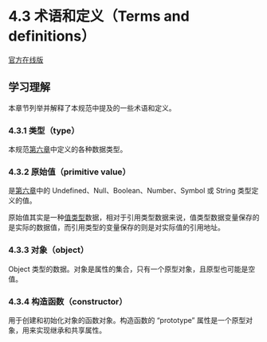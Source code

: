 # 4.3 术语和定义（Terms and definitions）

[官方在线版](https://262.ecma-international.org/6.0/#sec-terms-and-definitions)

## 学习理解

本章节列举并解释了本规范中提及的一些术语和定义。

### 4.3.1 类型（type）

本规范[第六章](https://262.ecma-international.org/6.0/#sec-ecmascript-data-types-and-values)中定义的各种数据类型。

### 4.3.2 原始值（primitive value）

是[第六章](https://262.ecma-international.org/6.0/#sec-ecmascript-data-types-and-values)中的 Undefined、Null、Boolean、Number、Symbol 或 String 类型定义的值。

原始值其实是一种[值类型](../../../../术语表/值类型与引用类型.md)数据，相对于引用类型数据来说，值类型数据变量保存的是实际的数据值，而引用类型的变量保存的则是对实际值的引用地址。

### 4.3.3 对象（object）

Object 类型的数据。对象是属性的集合，只有一个原型对象，且原型也可能是空值。

### 4.3.4 构造函数（constructor）

用于创建和初始化对象的函数对象。构造函数的 “prototype” 属性是一个原型对象，用来实现继承和共享属性。
